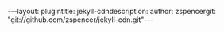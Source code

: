 ---layout: plugintitle: jekyll-cdndescription: author: zspencergit: "git://github.com/zspencer/jekyll-cdn.git"---